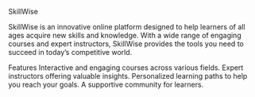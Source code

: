 SkillWise

SkillWise is an innovative online platform designed to help learners of all ages acquire new skills and knowledge. With a wide range of engaging courses and expert instructors, SkillWise provides the tools you need to succeed in today’s competitive world.

Features
Interactive and engaging courses across various fields.
Expert instructors offering valuable insights.
Personalized learning paths to help you reach your goals.
A supportive community for learners.
